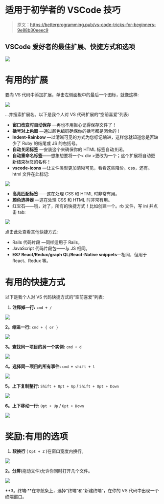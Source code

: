 # 适用于初学者的 VSCode 技巧

> 原文：<https://betterprogramming.pub/vs-code-tricks-for-beginners-9e88b30eeec9>

## VSCode 爱好者的最佳扩展、快捷方式和选项

![](img/4877af72f634d68e3c9c856a509d4eda.png)

# 有用的扩展

要向 VS 代码中添加扩展，单击左侧面板中的最后一个图标，就像这样:

![](img/e96cdbcbbd97e01ebe8ac52524980976.png)

…并搜索扩展名。以下是我个人对 VS 代码扩展的“空前喜爱”列表:

*   **窗口改变时自动保存** —再也不用担心记得保存文件了！
*   **括号对上色器** —通过颜色编码确保你的括号都是闭合的！
*   **Indent-Rainbow** —以清晰可见的方式为您标记缩进，这样您就知道您是否缺少了 Ruby 的结尾或 JS 的右括号。
*   **自动关闭标签** —安装这个来确保你的 HTML 标签自动关闭。
*   **自动重命名标签**——想象想要将一个< div >更改为一个<span>；这个扩展将自动更新结束标签的名称！
*   **vscode-icons** —让文件类型更加清晰可见，看看这些降价。css，还有。html 文件在此标记:

![](img/13f20303e27abcdf946587314d48e0dd.png)

*   **高亮匹配标签**——这在处理 CSS 和 HTML 时非常有用。
*   **颜色选择器** —这在处理 CSS 和 HTML 时非常有用。
*   红宝石——哦，对了，所有的快捷方式！比如创建一个。rb 文件，写 ini 并点击 tab:

![](img/5fd305d50e73673c7ee4ce8cedf37141.png)

点击此处查看其他快捷方式:

*   Rails 代码片段 —同样适用于 Rails。
*   JavaScript 代码片段包——与 JS 相同。
*   **ES7 React/Redux/graph QL/React-Native snippets**—相同，但用于 React、Redux 等。

# 有用的快捷方式

以下是我个人对 VS 代码快捷方式的“空前喜爱”列表:

1.  **注释掉一行:** `cmd + /`

![](img/83d7081234740a21e9eb9aff812188a9.png)

**2。缩进一行:** `cmd + { or }`

![](img/9022cddb03b5737e490cd54a06a8ee21.png)

**3。查找同一项目的另一个实例:** `cmd + d`

![](img/696df33f0de097f61939ee016fe8acb7.png)

**4。选择同一项目的所有事件:** `cmd + shift + l`

![](img/9a27ec1d8b45d92cdb345542baf65a8e.png)

**5。上下复制整行:** `Shift + Opt + Up` / `Shift + Opt + Down`

![](img/f3b40e6bb4d363f98548bba16ae65f7c.png)

**6。上下移动一行:** `Opt + Up` / `Opt + Down`

![](img/35647243f333e58be72dd48987b3c149.png)

# 奖励:有用的选项

1.  **软换行** ( `Opt + Z` )在窗口宽度内换行。

![](img/fc87566ca25ceb55e36ecae97e51a58e.png)

**2。分屏**(拖动文件)允许你同时打开几个文件。

![](img/d551314c4295101514e320d20df1b6a0.png)

**3。终端:**在导航条上，选择“终端”和“新建终端”，在你的 VS 代码中出现一个终端窗口。